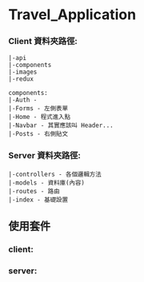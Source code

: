 # Travel_Application

### Client 資料夾路徑:

```
|-api
|-components
|-images
|-redux

components:
|-Auth -
|-Forms - 左側表單
|-Home - 程式進入點
|-Navbar - 其實應該叫 Header...
|-Posts - 右側貼文
```

### Server 資料夾路徑:

```
|-controllers - 各個邏輯方法
|-models - 資料庫(內容)
|-routes - 路由
|-index - 基礎設置
```

## 使用套件

### client:

### server:
